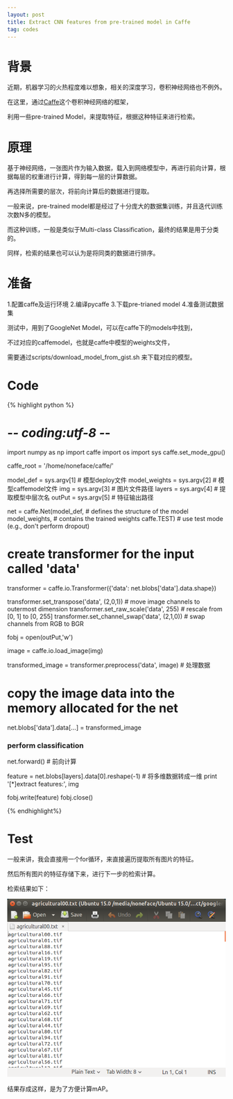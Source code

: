 ```yaml
---
layout: post
title: Extract CNN features from pre-trained model in Caffe
tag: codes
---
```


# 背景

近期，机器学习的火热程度难以想象，相关的深度学习，卷积神经网络也不例外。

在这里，通过[Caffe](http://caffe.berkeleyvision.org/)这个卷积神经网络的框架，

利用一些pre-trained Model，来提取特征，根据这种特征来进行检索。

# 原理

基于神经网络，一张图片作为输入数据，载入到网络模型中，再进行前向计算，根据每层的权重进行计算，得到每一层的计算数据。

再选择所需要的层次，将前向计算后的数据进行提取。

一般来说，pre-trained model都是经过了十分庞大的数据集训练，并且迭代训练次数N多的模型。

而这种训练，一般是类似于Multi-class Classification，最终的结果是用于分类的。

同样，检索的结果也可以认为是将同类的数据进行排序。

# 准备

1.配置caffe及运行环境
2.编译pycaffe
3.下载pre-trianed model
4.准备测试数据集

测试中，用到了GoogleNet Model，可以在caffe下的models中找到，

不过对应的caffemodel，也就是caffe中模型的weights文件，

需要通过scripts/download_model_from_gist.sh 来下载对应的模型。

# Code

{% highlight python %}
# -*- coding:utf-8 -*-

import numpy as np
import caffe
import os
import sys
caffe.set_mode_gpu()

caffe_root = '/home/noneface/caffe/'

model_def = sys.argv[1]   # 模型deploy文件
model_weights = sys.argv[2]  # 模型caffemodel文件
img = sys.argv[3]			# 图片文件路径
layers = sys.argv[4] 		#  提取模型中层次名
outPut = sys.argv[5]		# 特征输出路径

net = caffe.Net(model_def,      # defines the structure of the model
                model_weights,  # contains the trained weights
                caffe.TEST)     # use test mode (e.g., don't perform dropout)


# create transformer for the input called 'data'
transformer = caffe.io.Transformer({'data': net.blobs['data'].data.shape})

transformer.set_transpose('data', (2,0,1))  # move image channels to outermost dimension
transformer.set_raw_scale('data', 255)      # rescale from [0, 1] to [0, 255]
transformer.set_channel_swap('data', (2,1,0))  # swap channels from RGB to BGR


fobj = open(outPut,'w')


image = caffe.io.load_image(img)

transformed_image = transformer.preprocess('data', image)  #  处理数据

# copy the image data into the memory allocated for the net
net.blobs['data'].data[...] = transformed_image

### perform classification
net.forward()   #  前向计算

feature = net.blobs[layers].data[0].reshape(-1)  # 将多维数据转成一维
print '[*]extract features:', img

fobj.write(feature)
fobj.close()

{% endhighlight%}

# Test

一般来讲，我会直接用一个for循环，来直接遍历提取所有图片的特征。

然后所有图片的特征存储下来，进行下一步的检索计算。

检索结果如下：

<img src="/images/cnn.png">

结果存成这样，是为了方便计算mAP。